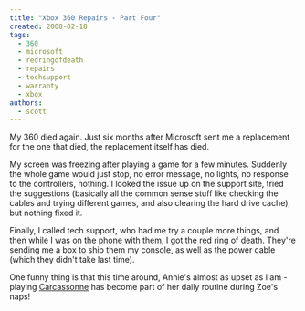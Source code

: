 ```yaml
---
title: "Xbox 360 Repairs - Part Four"
created: 2008-02-18
tags: 
  - 360
  - microsoft
  - redringofdeath
  - repairs
  - techsupport
  - warranty
  - xbox
authors: 
  - scott
---
```


My 360 died again. Just six months after Microsoft sent me a replacement for the one that died, the replacement itself has died.

My screen was freezing after playing a game for a few minutes. Suddenly the whole game would just stop, no error message, no lights, no response to the controllers, nothing. I looked the issue up on the support site, tried the suggestions (basically all the common sense stuff like checking the cables and trying different games, and also clearing the hard drive cache), but nothing fixed it.

Finally, I called tech support, who had me try a couple more things, and then while I was on the phone with them, I got the red ring of death. They're sending me a box to ship them my console, as well as the power cable (which they didn't take last time).

One funny thing is that this time around, Annie's almost as upset as I am - playing [Carcassonne](http://www.xbox.com/en-US/games/c/carcassonnexboxlivearcade/) has become part of her daily routine during Zoe's naps!
